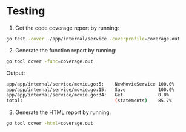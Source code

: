 # Testing
1. Get the code coverage report by running:
```bash
go test -cover ./app/internal/service -coverprofile=coverage.out
```
2. Generate the function report by running:
```bash
go tool cover -func=coverage.out
```
Output:
```bash
app/app/internal/service/movie.go:5:    NewMovieService 100.0%
app/app/internal/service/movie.go:15:   Save            100.0%
app/app/internal/service/movie.go:34:   Get             0.0%
total:                                  (statements)    85.7%
```
3. Generate the HTML report by running:
```bash
go tool cover -html=coverage.out
```
